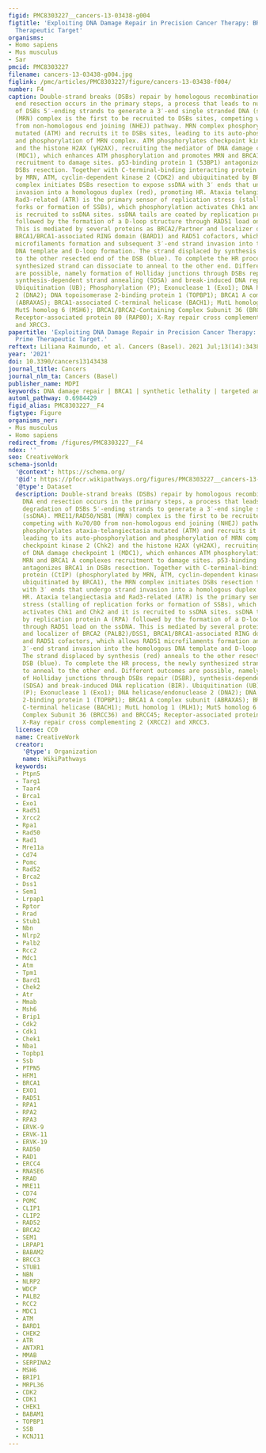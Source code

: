 ```yaml
---
figid: PMC8303227__cancers-13-03438-g004
figtitle: 'Exploiting DNA Damage Repair in Precision Cancer Therapy: BRCA1 as a Prime
  Therapeutic Target'
organisms:
- Homo sapiens
- Mus musculus
- Sar
pmcid: PMC8303227
filename: cancers-13-03438-g004.jpg
figlink: /pmc/articles/PMC8303227/figure/cancers-13-03438-f004/
number: F4
caption: Double-strand breaks (DSBs) repair by homologous recombination (HR). DNA
  end resection occurs in the primary steps, a process that leads to nucleolytic degradation
  of DSBs 5′-ending strands to generate a 3′-end single stranded DNA (ssDNA). MRE11/RAD50/NSB1
  (MRN) complex is the first to be recruited to DSBs sites, competing with Ku70/80
  from non-homologous end joining (NHEJ) pathway. MRN complex phosphorylates ataxia-telangiectasia
  mutated (ATM) and recruits it to DSBs sites, leading to its auto-phosphorylation
  and phosphorylation of MRN complex. ATM phosphorylates checkpoint kinase 2 (Chk2)
  and the histone H2AX (γH2AX), recruiting the mediator of DNA damage checkpoint 1
  (MDC1), which enhances ATM phosphorylation and promotes MRN and BRCA1 A complexes
  recruitment to damage sites. p53-binding protein 1 (53BP1) antagonizes BRCA1 in
  DSBs resection. Together with C-terminal-binding interacting protein (CtIP) (phosphorylated
  by MRN, ATM, cyclin-dependent kinase 2 (CDK2) and ubiquitinated by BRCA1), the MRN
  complex initiates DSBs resection to expose ssDNA with 3′ ends that undergo strand
  invasion into a homologous duplex (red), promoting HR. Ataxia telangiectasia and
  Rad3-related (ATR) is the primary sensor of replication stress (stalling of replication
  forks or formation of SSBs), which phosphorylation activates Chk1 and Chk2 and it
  is recruited to ssDNA sites. ssDNA tails are coated by replication protein A (RPA)
  followed by the formation of a D-loop structure through RAD51 load on the ssDNA.
  This is mediated by several proteins as BRCA2/Partner and localizer of BRCA2 (PALB2)/DSS1,
  BRCA1/BRCA1-associated RING domain (BARD1) and RAD51 cofactors, which allows RAD51
  microfilaments formation and subsequent 3′-end strand invasion into the homologous
  DNA template and D-loop formation. The strand displaced by synthesis (red) anneals
  to the other resected end of the DSB (blue). To complete the HR process, the newly
  synthesized strand can dissociate to anneal to the other end. Different outcomes
  are possible, namely formation of Holliday junctions through DSBs repair (DSBR),
  synthesis-dependent strand annealing (SDSA) and break-induced DNA replication (BIR).
  Ubiquitination (UB); Phosphorylation (P); Exonuclease 1 (Exo1); DNA helicase/endonuclease
  2 (DNA2); DNA topoisomerase 2-binding protein 1 (TOPBP1); BRCA1 A complex subunit
  (ABRAXAS); BRCA1-associated C-terminal helicase (BACH1); MutL homolog 1 (MLH1);
  MutS homolog 6 (MSH6); BRCA1/BRCA2-Containing Complex Subunit 36 (BRCC36) and BRCC45;
  Receptor-associated protein 80 (RAP80); X-Ray repair cross complementing 2 (XRCC2)
  and XRCC3.
papertitle: 'Exploiting DNA Damage Repair in Precision Cancer Therapy: BRCA1 as a
  Prime Therapeutic Target.'
reftext: Liliana Raimundo, et al. Cancers (Basel). 2021 Jul;13(14):3438.
year: '2021'
doi: 10.3390/cancers13143438
journal_title: Cancers
journal_nlm_ta: Cancers (Basel)
publisher_name: MDPI
keywords: DNA damage repair | BRCA1 | synthetic lethality | targeted anticancer therapy
automl_pathway: 0.6984429
figid_alias: PMC8303227__F4
figtype: Figure
organisms_ner:
- Mus musculus
- Homo sapiens
redirect_from: /figures/PMC8303227__F4
ndex: ''
seo: CreativeWork
schema-jsonld:
  '@context': https://schema.org/
  '@id': https://pfocr.wikipathways.org/figures/PMC8303227__cancers-13-03438-g004.html
  '@type': Dataset
  description: Double-strand breaks (DSBs) repair by homologous recombination (HR).
    DNA end resection occurs in the primary steps, a process that leads to nucleolytic
    degradation of DSBs 5′-ending strands to generate a 3′-end single stranded DNA
    (ssDNA). MRE11/RAD50/NSB1 (MRN) complex is the first to be recruited to DSBs sites,
    competing with Ku70/80 from non-homologous end joining (NHEJ) pathway. MRN complex
    phosphorylates ataxia-telangiectasia mutated (ATM) and recruits it to DSBs sites,
    leading to its auto-phosphorylation and phosphorylation of MRN complex. ATM phosphorylates
    checkpoint kinase 2 (Chk2) and the histone H2AX (γH2AX), recruiting the mediator
    of DNA damage checkpoint 1 (MDC1), which enhances ATM phosphorylation and promotes
    MRN and BRCA1 A complexes recruitment to damage sites. p53-binding protein 1 (53BP1)
    antagonizes BRCA1 in DSBs resection. Together with C-terminal-binding interacting
    protein (CtIP) (phosphorylated by MRN, ATM, cyclin-dependent kinase 2 (CDK2) and
    ubiquitinated by BRCA1), the MRN complex initiates DSBs resection to expose ssDNA
    with 3′ ends that undergo strand invasion into a homologous duplex (red), promoting
    HR. Ataxia telangiectasia and Rad3-related (ATR) is the primary sensor of replication
    stress (stalling of replication forks or formation of SSBs), which phosphorylation
    activates Chk1 and Chk2 and it is recruited to ssDNA sites. ssDNA tails are coated
    by replication protein A (RPA) followed by the formation of a D-loop structure
    through RAD51 load on the ssDNA. This is mediated by several proteins as BRCA2/Partner
    and localizer of BRCA2 (PALB2)/DSS1, BRCA1/BRCA1-associated RING domain (BARD1)
    and RAD51 cofactors, which allows RAD51 microfilaments formation and subsequent
    3′-end strand invasion into the homologous DNA template and D-loop formation.
    The strand displaced by synthesis (red) anneals to the other resected end of the
    DSB (blue). To complete the HR process, the newly synthesized strand can dissociate
    to anneal to the other end. Different outcomes are possible, namely formation
    of Holliday junctions through DSBs repair (DSBR), synthesis-dependent strand annealing
    (SDSA) and break-induced DNA replication (BIR). Ubiquitination (UB); Phosphorylation
    (P); Exonuclease 1 (Exo1); DNA helicase/endonuclease 2 (DNA2); DNA topoisomerase
    2-binding protein 1 (TOPBP1); BRCA1 A complex subunit (ABRAXAS); BRCA1-associated
    C-terminal helicase (BACH1); MutL homolog 1 (MLH1); MutS homolog 6 (MSH6); BRCA1/BRCA2-Containing
    Complex Subunit 36 (BRCC36) and BRCC45; Receptor-associated protein 80 (RAP80);
    X-Ray repair cross complementing 2 (XRCC2) and XRCC3.
  license: CC0
  name: CreativeWork
  creator:
    '@type': Organization
    name: WikiPathways
  keywords:
  - Ptpn5
  - Targ1
  - Taar4
  - Brca1
  - Exo1
  - Rad51
  - Xrcc2
  - Rpa1
  - Rad50
  - Rad1
  - Mre11a
  - Cd74
  - Pomc
  - Rad52
  - Brca2
  - Dss1
  - Sem1
  - Lrpap1
  - Rptor
  - Rrad
  - Stub1
  - Nbn
  - Nlrp2
  - Palb2
  - Rcc2
  - Mdc1
  - Atm
  - Tpm1
  - Bard1
  - Chek2
  - Atr
  - Mmab
  - Msh6
  - Brip1
  - Cdk2
  - Cdk1
  - Chek1
  - Nba1
  - Topbp1
  - Ssb
  - PTPN5
  - HFM1
  - BRCA1
  - EXO1
  - RAD51
  - RPA1
  - RPA2
  - RPA3
  - ERVK-9
  - ERVK-11
  - ERVK-19
  - RAD50
  - RAD1
  - ERCC4
  - RNASE6
  - RRAD
  - MRE11
  - CD74
  - POMC
  - CLIP1
  - CLIP2
  - RAD52
  - BRCA2
  - SEM1
  - LRPAP1
  - BABAM2
  - BRCC3
  - STUB1
  - NBN
  - NLRP2
  - WDCP
  - PALB2
  - RCC2
  - MDC1
  - ATM
  - BARD1
  - CHEK2
  - ATR
  - ANTXR1
  - MMAB
  - SERPINA2
  - MSH6
  - BRIP1
  - MRPL36
  - CDK2
  - CDK1
  - CHEK1
  - BABAM1
  - TOPBP1
  - SSB
  - KCNJ11
---
```

